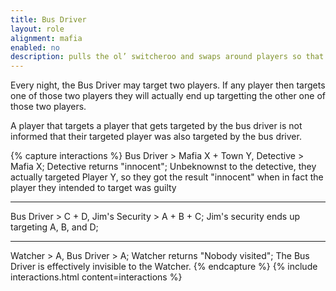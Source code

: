 ```yaml
---
title: Bus Driver
layout: role
alignment: mafia
enabled: no
description: pulls the ol’ switcheroo and swaps around players so that PRs target the wrong person
---
```


Every night, the Bus Driver may target two players. If any player then targets one of those two players they will actually end up targetting the other one of those two players.

A player that targets a player that gets targeted by the bus driver is not informed that their targeted player was also targeted by the bus driver.

{% capture interactions %}
Bus Driver > Mafia X + Town Y, Detective > Mafia X;
Detective returns "innocent";
Unbeknownst to the detective, they actually targeted Player Y, so they got the result "innocent" when in fact the player they intended to target was guilty

---
Bus Driver > C + D, Jim's Security > A + B + C;
Jim's security ends up targeting A, B, and D;

---
Watcher > A, Bus Driver > A;
Watcher returns "Nobody visited";
The Bus Driver is effectively invisible to the Watcher.
{% endcapture %}
{% include interactions.html content=interactions %}
